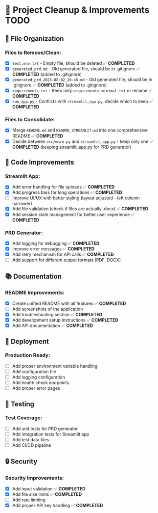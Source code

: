 # 🧹 Project Cleanup & Improvements TODO

## 📁 File Organization

### Files to Remove/Clean:
- [x] `test.env.txt` - Empty file, should be deleted ✅ **COMPLETED**
- [x] `generated_prd.md` - Old generated file, should be in .gitignore ✅ **COMPLETED** (added to .gitignore)
- [x] `generated_prd_2025-08-02_20-45.md` - Old generated file, should be in .gitignore ✅ **COMPLETED** (added to .gitignore)
- [x] `requirements.txt` - Keep only `requirements_minimal.txt` or rename ✅ **COMPLETED**
- [x] `run_app.py` - Conflicts with `streamlit_app.py`, decide which to keep ✅ **COMPLETED**

### Files to Consolidate:
- [x] Merge `README.md` and `README_STREAMLIT.md` into one comprehensive README ✅ **COMPLETED**
- [x] Decide between `src/main.py` and `streamlit_app.py` - keep only one ✅ **COMPLETED** (keeping streamlit_app.py for PRD generator)

## 🔧 Code Improvements

### Streamlit App:
- [x] Add error handling for file uploads ✅ **COMPLETED**
- [x] Add progress bars for long operations ✅ **COMPLETED**
- [ ] Improve UI/UX with better styling (layout adjusted - left column narrower)
- [x] Add file validation (check if files are actually .docx) ✅ **COMPLETED**
- [x] Add session state management for better user experience ✅ **COMPLETED**

### PRD Generator:
- [x] Add logging for debugging ✅ **COMPLETED**
- [x] Improve error messages ✅ **COMPLETED**
- [x] Add retry mechanism for API calls ✅ **COMPLETED**
- [ ] Add support for different output formats (PDF, DOCX)

## 📚 Documentation

### README Improvements:
- [x] Create unified README with all features ✅ **COMPLETED**
- [ ] Add screenshots of the application
- [x] Add troubleshooting section ✅ **COMPLETED**
- [x] Add development setup instructions ✅ **COMPLETED**
- [x] Add API documentation ✅ **COMPLETED**

## 🚀 Deployment

### Production Ready:
- [ ] Add proper environment variable handling
- [ ] Add configuration file
- [ ] Add logging configuration
- [ ] Add health check endpoints
- [ ] Add proper error pages

## 🧪 Testing

### Test Coverage:
- [ ] Add unit tests for PRD generator
- [ ] Add integration tests for Streamlit app
- [ ] Add test data files
- [ ] Add CI/CD pipeline

## 🔒 Security

### Security Improvements:
- [x] Add input validation ✅ **COMPLETED**
- [x] Add file size limits ✅ **COMPLETED**
- [ ] Add rate limiting
- [x] Add proper API key handling ✅ **COMPLETED** 